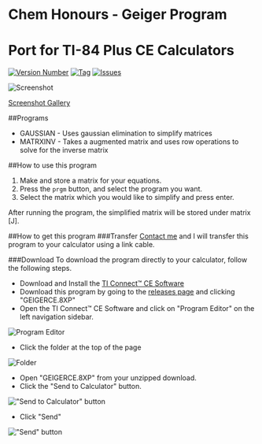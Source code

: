 # Chem Honours - Geiger Program
Port for TI-84 Plus CE Calculators
====================

[![Version Number](https://img.shields.io/github/release/jononon/Geiger-TI-84-Plus-CE.svg)](https://github.com/jononon/Geiger-TI-84-Plus-CE.svg)
[![Tag](https://img.shields.io/github/tag/jononon/Geiger-TI-84-Plus-CE.svg)](https://github.com/jononon/Geiger-TI-84-Plus-CE.svg)
[![Issues](https://img.shields.io/github/issues/jononon/Geiger-TI-84-Plus-CE.svg)](https://github.com/jononon/Geiger-TI-84-Plus-CE.svg)

![Screenshot](http://i.imgur.com/ORL1HBi.png)

[Screenshot Gallery](http://imgur.com/a/AiISB)

##Programs
* GAUSSIAN  - Uses gaussian elimination to simplify matrices
* MATRXINV  - Takes a augmented matrix and uses row operations to solve for the inverse matrix

##How to use this program
1. Make and store a matrix for your equations.
2. Press the `prgm` button, and select the program you want.
3. Select the matrix which you would like to simplify and press enter.

After running the program, the simplified matrix will be stored under matrix [J].

##How to get this program
###Transfer
[Contact me](http://jonathandamico.me/contact) and I will transfer this program to your calculator using a link cable.

###Download
To download the program directly to your calculator, follow the following steps.

* Download and Install the [TI Connect™ CE Software](https://education.ti.com/en/us/products/computer_software/connectivity-software/ti-connect-ce-software/tabs/overview)
* Download this program by going to the [releases page](https://github.com/jononon/Geiger-TI-84-Plus-CE/releases) and clicking "GEIGERCE.8XP"
* Open the TI Connect™ CE Software and click on "Program Editor" on the left navigation sidebar.

![Program Editor](http://puu.sh/jWRl7/bbc01ee758.png)

* Click the folder at the top of the page

![Folder](http://puu.sh/jWRm5/4937683a3d.png)

* Open "GEIGERCE.8XP" from your unzipped download.
* Click the "Send to Calculator" button.

!["Send to Calculator" button](http://puu.sh/jWR4B/4dab64d0d3.png)

* Click "Send"

!["Send" button](http://puu.sh/oUMfI/5315667618.png)
